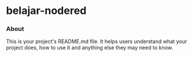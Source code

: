 belajar-nodered
===============

### About

This is your project's README.md file. It helps users understand what your
project does, how to use it and anything else they may need to know.